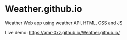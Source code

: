 # Weather.github.io
Weather Web app using weather API, HTML, CSS and JS

Live demo: https://amr-0xz.github.io/Weather.github.io/
